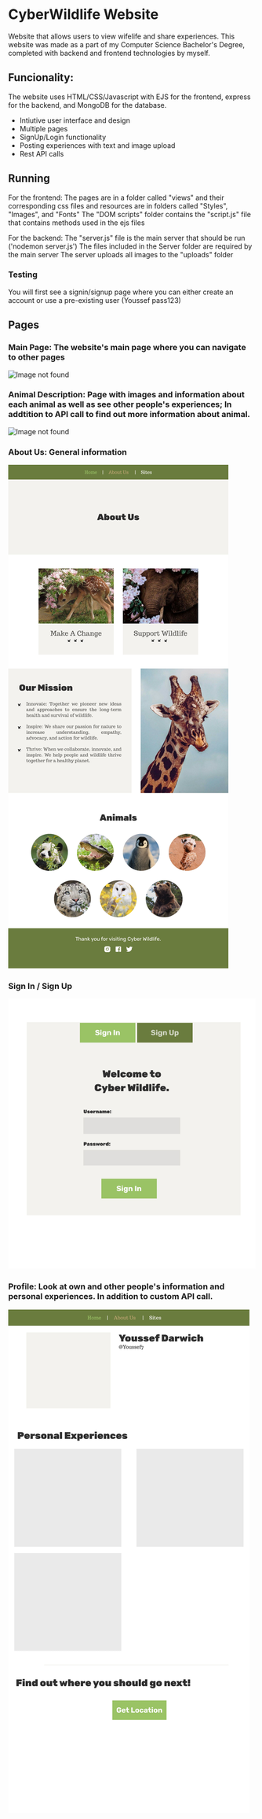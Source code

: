 # CyberWildlife Website
Website that allows users to view wifelife and share experiences. 
This website was made as a part of my Computer Science Bachelor's Degree, completed with backend and frontend technologies by myself.

## Funcionality:

The website uses HTML/CSS/Javascript with EJS for the frontend, express for the backend, and MongoDB for the database.

- Intiutive user interface and design
- Multiple pages
- SignUp/Login functionality
- Posting experiences with text and image upload 
- Rest API calls

## Running

For the frontend:
The pages are in a folder called "views" and their corresponding css files and resources are in folders called "Styles", "Images", and "Fonts"
The "DOM scripts" folder contains the "script.js" file that contains methods used in the ejs files

For the backend:
The "server.js" file is the main server that should be run ('nodemon server.js')
The files included in the Server folder are required by the main server
The server uploads all images to the "uploads" folder

### Testing

You will first see a signin/signup page where you can either create an account or use a pre-existing user (Youssef pass123)

## Pages
### Main Page: The website's main page where you can navigate to other pages
![Image not found](/WebsiteScreenshots/MainPage.jpg?raw=true "Main Page")
### Animal Description: Page with images and information about each animal as well as see other people's experiences; In addtition to API call to find out more information about animal.
![Image not found](/WebsiteScreenshots/AnimalDesc.jpg?raw=true "Animal Description")
### About Us: General information
![Image not found](/WebsiteScreenshots/AboutUs.jpg?raw=true "About Us")
### Sign In / Sign Up
![Image not found](/WebsiteScreenshots/SignInSignUp.jpg?raw=true "Sign In / Sign Up")
### Profile: Look at own and other people's information and personal experiences. In addition to custom API call. 
![Image not found](/WebsiteScreenshots/Profile.jpg?raw=true "Profile")



